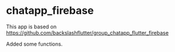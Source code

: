 # chatapp_firebase

This app is based on https://github.com/backslashflutter/group_chatapp_flutter_firebase 

Added some functions.
